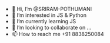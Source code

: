 - 👋 Hi, I’m @SRIRAM-POTHUMANI
- 👀 I’m interested in JS & Python
- 🌱 I’m currently learning JS
- 💞️ I’m looking to collaborate on ...
- 📫 How to reach me +91 8838250084

<!---
SRIRAM-POTHUMANI/SRIRAM-POTHUMANI is a ✨ special ✨ repository because its `README.md` (this file) appears on your GitHub profile.
You can click the Preview link to take a look at your changes.
--->
